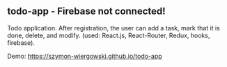 ## todo-app - Firebase not connected!


Todo application. After registration, the user can add a task, mark that it is done, delete, and modify. (used: React.js, React-Router, Redux, hooks, firebase).

Demo: https://szymon-wiergowski.github.io/todo-app


